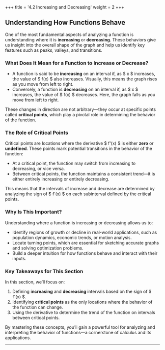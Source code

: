 +++
title = '4.2 Increasing and Decreasing'
weight = 2
+++

## Understanding How Functions Behave

One of the most fundamental aspects of analyzing a function is understanding where it is **increasing** or **decreasing**. These behaviors give us insight into the overall shape of the graph and help us identify key features such as peaks, valleys, and transitions.

### What Does It Mean for a Function to Increase or Decrease?

- A function is said to be **increasing** on an interval if, as $ x $ increases, the value of $ f(x) $ also increases. Visually, this means the graph rises as you move from left to right.
- Conversely, a function is **decreasing** on an interval if, as $ x $ increases, the value of $ f(x) $ decreases. Here, the graph falls as you move from left to right.

These changes in direction are not arbitrary—they occur at specific points called **critical points**, which play a pivotal role in determining the behavior of the function.

### The Role of Critical Points

Critical points are locations where the derivative $ f'(x) $ is either **zero** or **undefined**. These points mark potential transitions in the behavior of the function:
- At a critical point, the function may switch from increasing to decreasing, or vice versa.
- Between critical points, the function maintains a consistent trend—it is either entirely increasing or entirely decreasing.

This means that the intervals of increase and decrease are determined by analyzing the sign of $ f'(x) $ on each subinterval defined by the critical points.

### Why Is This Important?

Understanding where a function is increasing or decreasing allows us to:
- Identify regions of growth or decline in real-world applications, such as population dynamics, economic trends, or motion analysis.
- Locate turning points, which are essential for sketching accurate graphs and solving optimization problems.
- Build a deeper intuition for how functions behave and interact with their inputs.

### Key Takeaways for This Section

In this section, we’ll focus on:
1. Defining **increasing** and **decreasing** intervals based on the sign of $ f'(x) $.
2. Identifying **critical points** as the only locations where the behavior of the function can change.
3. Using the derivative to determine the trend of the function on intervals between critical points.

By mastering these concepts, you’ll gain a powerful tool for analyzing and interpreting the behavior of functions—a cornerstone of calculus and its applications.

---